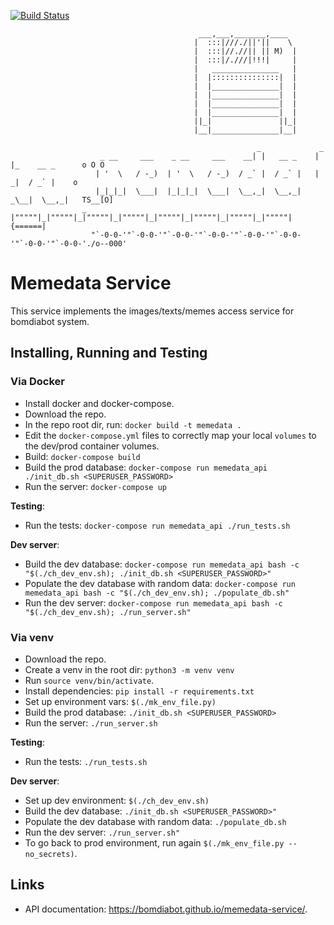 [![Build Status](https://travis-ci.org/bomdiabot/memedata-service.svg?branch=dev)](https://travis-ci.org/bomdiabot/memedata-service)

                                              ___,___,_______,____
                                             |  :::|///./||'||    \
                                             |  :::|//.//|| || M)  |
                                             |  :::|/.///|!!!|     |
                                             |   _______________   |
                                             |  |:::::::::::::::|  |
                                             |  |_______________|  |
                                             |  |_______________|  |
                                             |  |_______________|  |
                                             |  |_______________|  |
                                             ||_|               ||_|
                                             |__|_______________|__|

                                                           _             _                      
                        _ __     ___    _ __     ___    __| |   __ _    | |_    __ _      o O O 
                       | '  \   / -_)  | '  \   / -_)  / _` |  / _` |   |  _|  / _` |    o      
                       |_|_|_|  \___|  |_|_|_|  \___|  \__,_|  \__,_|   _\__|  \__,_|   TS__[O] 
                    _  |"""""|_|"""""|_|"""""|_|"""""|_|"""""|_|"""""|_|"""""|_|"""""| {======| 
                      "`-0-0-'"`-0-0-'"`-0-0-'"`-0-0-'"`-0-0-'"`-0-0-'"`-0-0-'"`-0-0-'./o--000' 


# Memedata Service
This service implements the images/texts/memes access service for bomdiabot system.

## Installing, Running and Testing
### Via Docker
- Install docker and docker-compose.
- Download the repo.
- In the repo root dir, run:
`docker build -t memedata .`
- Edit the `docker-compose.yml` files to correctly map your local `volumes` to the dev/prod container volumes.
- Build: `docker-compose build`
- Build the prod database: `docker-compose run memedata_api ./init_db.sh <SUPERUSER_PASSWORD>`
- Run the server: `docker-compose up`

**Testing**:

- Run the tests: `docker-compose run memedata_api ./run_tests.sh`

**Dev server**:

- Build the dev database: `docker-compose run memedata_api bash -c "$(./ch_dev_env.sh); ./init_db.sh <SUPERUSER_PASSWORD>"`
- Populate the dev database with random data: `docker-compose run memedata_api bash -c "$(./ch_dev_env.sh); ./populate_db.sh"`
- Run the dev server: `docker-compose run memedata_api bash -c "$(./ch_dev_env.sh); ./run_server.sh"`

### Via venv
- Download the repo.
- Create a venv in the root dir: `python3 -m venv venv`
- Run `source venv/bin/activate`.
- Install dependencies: `pip install -r requirements.txt`
- Set up environment vars: `$(./mk_env_file.py)`
- Build the prod database: `./init_db.sh <SUPERUSER_PASSWORD>`
- Run the server: `./run_server.sh`

**Testing**:

- Run the tests: `./run_tests.sh`

**Dev server**:

- Set up dev environment: `$(./ch_dev_env.sh)`
- Build the dev database: `./init_db.sh <SUPERUSER_PASSWORD>"`
- Populate the dev database with random data: `./populate_db.sh`
- Run the dev server: `./run_server.sh"`
- To go back to prod environment, run again `$(./mk_env_file.py --no_secrets)`.

## Links
- API documentation: <https://bomdiabot.github.io/memedata-service/>.
